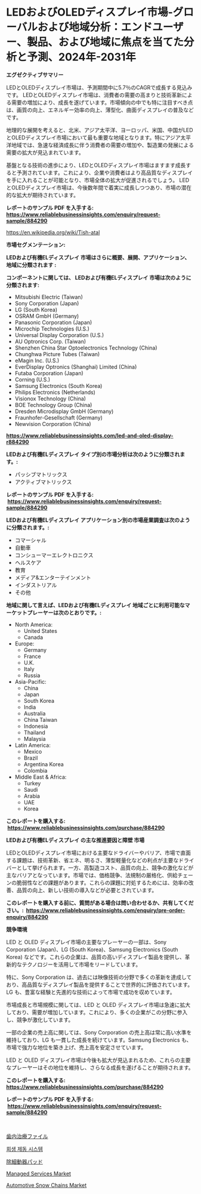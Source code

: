 <p><h1>LEDおよびOLEDディスプレイ市場-グローバルおよび地域分析：エンドユーザー、製品、および地域に焦点を当てた分析と予測、2024年-2031年</h1></p><p><strong>エグゼクティブサマリー</strong></p>
<p><p>LEDとOLEDディスプレイ市場は、予測期間中に5.7％のCAGRで成長する見込みです。 LEDとOLEDディスプレイ市場は、消費者の需要の高まりと技術革新による需要の増加により、成長を遂げています。市場傾向の中でも特に注目すべき点は、画質の向上、エネルギー効率の向上、薄型化、曲面ディスプレイの普及などです。</p><p>地理的な展開を考えると、北米、アジア太平洋、ヨーロッパ、米国、中国がLEDとOLEDディスプレイ市場において最も重要な地域となります。特にアジア太平洋地域では、急速な経済成長に伴う消費者の需要の増加や、製造業の発展による需要の拡大が見込まれています。</p><p>基盤となる技術の進歩により、LEDとOLEDディスプレイ市場はますます成長すると予測されています。これにより、企業や消費者はより高品質なディスプレイを手に入れることが可能となり、市場全体の拡大が促進されるでしょう。 LEDとOLEDディスプレイ市場は、今後数年間で着実に成長しつつあり、市場の潜在的な拡大が期待されています。</p></p>
<p><strong>レポートのサンプル PDF を入手する: <a href="https://www.reliablebusinessinsights.com/enquiry/request-sample/884290">https://www.reliablebusinessinsights.com/enquiry/request-sample/884290</a></strong></p>
<p><a href="https://en.wikipedia.org/wiki/Tish-atal">https://en.wikipedia.org/wiki/Tish-atal</a></p>
<p><strong>市場セグメンテーション:</strong></p>
<p><strong> LEDおよび有機ELディスプレイ 市場はさらに概要、展開、アプリケーション、地域に分類されます :</strong></p>
<p><strong>コンポーネントに関しては、 LEDおよび有機ELディスプレイ 市場は次のように分類されます: &nbsp;</strong></p>
<p><ul><li>Mitsubishi Electric (Taiwan)</li><li>Sony Corporation (Japan)</li><li>LG (South Korea)</li><li>OSRAM GmbH (Germany)</li><li>Panasonic Corporation (Japan)</li><li>Microchip Technologies (U.S.)</li><li>Universal Display Corporation (U.S.)</li><li>AU Optronics Corp. (Taiwan)</li><li>Shenzhen China Star Optoelectronics Technology (China)</li><li>Chunghwa Picture Tubes (Taiwan)</li><li>eMagin Inc. (U.S.)</li><li>EverDisplay Optronics (Shanghai) Limited (China)</li><li>Futaba Corporation (Japan)</li><li>Corning (U.S.)</li><li>Samsung Electronics (South Korea)</li><li>Philips Electronics (Netherlands)</li><li>Visionox Technology (China)</li><li>BOE Technology Group (China)</li><li>Dresden Microdisplay GmbH (Germany)</li><li>Fraunhofer-Gesellschaft (Germany)</li><li>Newvision Corporation (China)</li></ul></p>
<p><strong><a href="https://www.reliablebusinessinsights.com/led-and-oled-display-r884290">https://www.reliablebusinessinsights.com/led-and-oled-display-r884290</a></strong></p>
<p><strong> LEDおよび有機ELディスプレイ タイプ別の市場分析は次のように分類されます。:</strong></p>
<p><ul><li>パッシブマトリックス</li><li>アクティブマトリックス</li></ul></p>
<p><strong>レポートのサンプル PDF を入手する: &nbsp;<a href="https://www.reliablebusinessinsights.com/enquiry/request-sample/884290">https://www.reliablebusinessinsights.com/enquiry/request-sample/884290</a></strong></p>
<p><strong> LEDおよび有機ELディスプレイ アプリケーション別の市場産業調査は次のように分類されます。:</strong></p>
<p><ul><li>コマーシャル</li><li>自動車</li><li>コンシューマーエレクトロニクス</li><li>ヘルスケア</li><li>教育</li><li>メディア&エンターテインメント</li><li>インダストリアル</li><li>その他</li></ul></p>
<p><strong>地域に関して言えば、LEDおよび有機ELディスプレイ 地域ごとに利用可能なマーケットプレーヤーは次のとおりです。:</strong></p>
<p><ul>
    <li>
        North America:
        <ul>
            <li>United States</li>
            <li>Canada</li>
        </ul>
    </li>
    <li>
        Europe:
        <ul>
            <li>Germany</li>
            <li>France</li>
            <li>U.K.</li>
            <li>Italy</li>
            <li>Russia</li>
        </ul>
    </li>
    <li>
        Asia-Pacific:
        <ul>
            <li>China</li>
            <li>Japan</li>
            <li>South Korea</li>
            <li>India</li>
            <li>Australia</li>
            <li>China Taiwan</li>
            <li>Indonesia</li>
            <li>Thailand</li>
            <li>Malaysia</li>
        </ul>
    </li>
    <li>
        Latin America:
        <ul>
            <li>Mexico</li>
            <li>Brazil</li>
            <li>Argentina Korea</li>
            <li>Colombia</li>
        </ul>
    </li>
    <li>
        Middle East & Africa:
        <ul>
            <li>Turkey</li>
            <li>Saudi</li>
            <li>Arabia</li>
            <li>UAE</li>
            <li>Korea</li>
        </ul>
    </li>
    </ul></p>
<p><strong>このレポートを購入する: &nbsp;<a href="https://www.reliablebusinessinsights.com/purchase/884290">https://www.reliablebusinessinsights.com/purchase/884290</a></strong></p>
<p><strong>LEDおよび有機ELディスプレイ の主な推進要因と障壁 市場</strong></p>
<p><p>LEDとOLEDディスプレイ市場における主要なドライバーやバリア、市場で直面する課題は、技術革新、省エネ、明るさ、薄型軽量化などの利点が主要なドライバーとして挙げられます。一方、高製造コスト、品質の向上、競争の激化などが主なバリアとなっています。市場では、価格競争、法規制の厳格化、供給チェーンの脆弱性などの課題があります。これらの課題に対処するためには、効率の改善、品質の向上、新しい技術の導入などが必要とされています。</p></p>
<p><strong>このレポートを購入する前に、質問がある場合は問い合わせるか、共有してください。:&nbsp; <a href="https://www.reliablebusinessinsights.com/enquiry/pre-order-enquiry/884290">https://www.reliablebusinessinsights.com/enquiry/pre-order-enquiry/884290</a></strong></p>
<p><strong>競争環境</strong></p>
<p><p>LED と OLED ディスプレイ市場の主要なプレーヤーの一部は、Sony Corporation (Japan)、LG (South Korea)、Samsung Electronics (South Korea) などです。これらの企業は、品質の高いディスプレイ製品を提供し、革新的なテクノロジーを活用して市場をリードしています。</p><p>特に、Sony Corporation は、過去には映像技術の分野で多くの革新を達成しており、高品質なディスプレイ製品を提供することで世界的に評価されています。LG も、豊富な経験と先進的な技術によって市場で成功を収めています。</p><p>市場成長と市場規模に関しては、LED と OLED ディスプレイ市場は急速に拡大しており、需要が増加しています。これにより、多くの企業がこの分野に参入し、競争が激化しています。</p><p>一部の企業の売上高に関しては、Sony Corporation の売上高は常に高い水準を維持しており、LG も一貫した成長を続けています。Samsung Electronics も、市場で強力な地位を築き上げ、売上高を安定させています。</p><p>LED と OLED ディスプレイ市場は今後も拡大が見込まれるため、これらの主要なプレーヤーはその地位を維持し、さらなる成長を遂げることが期待されます。</p></p>
<p><strong>このレポートを購入する: &nbsp; <a href="https://www.reliablebusinessinsights.com/purchase/884290">https://www.reliablebusinessinsights.com/purchase/884290</a></strong></p>
<p><strong>レポートのサンプル PDF を入手する: &nbsp;<a href="https://www.reliablebusinessinsights.com/enquiry/request-sample/884290">https://www.reliablebusinessinsights.com/enquiry/request-sample/884290</a></strong><strong></strong></p>
<p>&nbsp;</p>
<p><p><a href="https://medium.com/@slbola/%E3%82%A8%E3%83%B3%E3%83%89%E3%83%89%E3%83%B3%E3%83%86%E3%82%A3%E3%83%83%E3%82%AF%E3%83%95%E3%82%A1%E3%82%A4%E3%83%AB%E5%B8%82%E5%A0%B4%E3%81%AE%E8%A6%8F%E6%A8%A1-%E6%88%90%E9%95%B7%E3%81%AE%E3%83%88%E3%83%AC%E3%83%B3%E3%83%89-%E7%B5%B1%E8%A8%88%E3%83%87%E3%83%BC%E3%82%BF-%E4%BA%88%E6%B8%AC-2024%E5%B9%B4-2031%E5%B9%B4-4341c645afa5">歯内治療ファイル</a></p><p><a href="https://medium.com/@bryanturray6576/%EC%9E%AC%EC%83%9D-%EC%A0%9C%EB%8F%99-%EC%8B%9C%EC%8A%A4%ED%85%9C-%EC%8B%9C%EC%9E%A5-%EB%B6%84%EC%84%9D-%EB%B3%B4%EA%B3%A0%EC%84%9C-%EC%A0%84%EC%97%AD%EC%A0%81%EC%9D%B8-%ED%86%B5%EC%B0%B0%EB%A0%A5-%EC%A7%80%EC%97%AD-%EC%9C%A0%ED%98%95-esc-%EA%B8%B0%EB%B0%98-%EC%8B%9C%EC%8A%A4%ED%85%9C-abs-%EA%B8%B0%EB%B0%98-%EC%8B%9C%EC%8A%A4%ED%85%9C-%EA%B8%B0%ED%83%80-%EA%B7%B8%EB%A6%AC%EA%B3%A0-%EC%9D%91%EC%9A%A9-%ED%95%98%EC%9D%B4%EB%B8%8C%EB%A6%AC%EB%93%9C-%EC%A0%84%EA%B8%B0-%EC%B0%A8%EB%9F%89-%EC%A0%84%EA%B8%B0-%EC%B0%A8%EB%9F%89-a81cf3cbfc92">회생 제동 시스템</a></p><p><a href="https://github.com/roulaayoub-saad/Market-Research-Report-List-2/blob/main/59149821268.md">除細動器パッド</a></p><p><a href="https://www.linkedin.com/pulse/insights-managed-services-market-players-size-geographical-xonhc">Managed Services Market</a></p><p><a href="https://github.com/nusratjahan12006/Market-Research-Report-List-1/blob/main/automotive-snow-chains-market.md">Automotive Snow Chains Market</a></p></p>